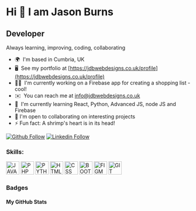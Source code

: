 # Hi 👋 I am Jason Burns
## Developer
Always learning, improving, coding, collaborating 

* 🌍  I'm based in Cumbria, UK
* 🖥️  See my portfolio at [https://jdbwebdesigns.co.uk/profile](https://jdbwebdesigns.co.uk/profile)
* 👨‍💻  I'm currently working on a Firebase app for creating a shopping list - cool!
* ✉️  You can reach me at [info@jdbwebdesigns.co.uk](mailto:info@jdbwebdesigns.co.uk)
* 🧠  I'm currently learning React, Python, Advanced JS, node JS and Firebase
* 🤝  I'm open to collaborating on interesting projects
* ⚡ Fun fact: A shrimp's heart is in its head!

[![Github Follow](https://img.shields.io/badge/Github-100000?style=flat&logo=github&logoColor=white)](https://github.com/https://github.com/Jasonburns234)
[![Linkedin Follow](https://img.shields.io/badge/Linkedin-0077B5?style=flat&logo=linkedin&logoColor=white)](https://www.linkedin.com/in/https://www.linkedin.com/in/jason-burns-8989931a8/)


<h3 align="left">Skills:</h3>
<p align="left">

<a href="https://www.javascript.com/" target="_blank" rel="noreferrer"><img src="https://cdn.jsdelivr.net/gh/devicons/devicon/icons/javascript/javascript-original.svg" width="36" height="36" alt="JAVASCRIPT" /></a>
<a href="https://www.php.net/" target="_blank" rel="noreferrer"><img src="https://cdn.jsdelivr.net/gh/devicons/devicon/icons/php/php-original.svg" width="36" height="36" alt="PHP" /></a>
<a href="https://www.python.org/" target="_blank" rel="noreferrer"><img src="https://cdn.jsdelivr.net/gh/devicons/devicon/icons/python/python-original.svg" width="36" height="36" alt="PYTHON" /></a>
<a href="https://developer.mozilla.org/en-US/docs/Web/HTML" target="_blank" rel="noreferrer"><img src="https://cdn.jsdelivr.net/gh/devicons/devicon/icons/html5/html5-original.svg" width="36" height="36" alt="HTML" /></a> 
<a href="https://developer.mozilla.org/en-US/docs/Web/CSS" target="_blank" rel="noreferrer"><img src="https://cdn.jsdelivr.net/gh/devicons/devicon/icons/css3/css3-original.svg" width="36" height="36" alt="CSS" /></a> 
<a href="https://getbootstrap.com/" target="_blank" rel="noreferrer"><img src="https://cdn.jsdelivr.net/gh/devicons/devicon/icons/bootstrap/bootstrap-original.svg" width="36" height="36" alt="BOOTSTRAP" /></a> 
<a href="https://www.figma.com/" target="_blank" rel="noreferrer"><img src="https://cdn.jsdelivr.net/gh/devicons/devicon/icons/figma/figma-original.svg" width="36" height="36" alt="FIGMA" /></a>
<a href="https://git-scm.com/" target="_blank" rel="noreferrer"><img src="https://cdn.jsdelivr.net/gh/devicons/devicon/icons/git/git-original.svg" width="36" height="36" alt="GIT" /></a>

</p>


### Badges

<h4>My GitHub Stats</h4>






